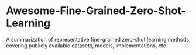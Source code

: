 # Awesome-Fine-Grained-Zero-Shot-Learning
A summarization of representative fine-grained zero-shot learning methods, covering publicly available datasets, models, implementations, etc.
